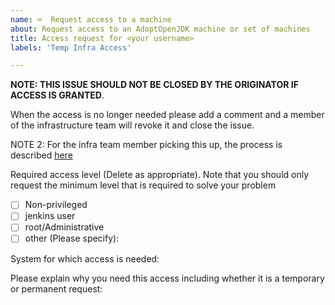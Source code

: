 ```yaml
---
name: ⌨️  Request access to a machine
about: Request access to an AdoptOpenJDK machine or set of machines
title: Access request for <your username>
labels: 'Temp Infra Access'

---
```

**NOTE: THIS ISSUE SHOULD NOT BE CLOSED BY THE ORIGINATOR IF ACCESS IS GRANTED**.

When the access is no longer needed please add a comment and a member
of the infrastructure team will revoke it and close the issue.

NOTE 2: For the infra team member picking this up, the process is described [here](https://github.com/adoptium/infrastructure/blob/master/FAQ.md#temporary-access-to-a-machine)

Required access level (Delete as appropriate). Note that you should only
request the minimum level that is required to solve your problem

- [ ] Non-privileged
- [ ] jenkins user
- [ ] root/Administrative
- [ ] other (Please specify):

System for which access is needed:

Please explain why you need this access including whether it is a temporary or permanent request:

